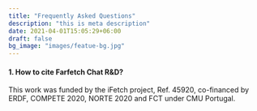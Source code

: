 ```yaml
---
title: "Frequently Asked Questions"
description: "this is meta description"
date: 2021-04-01T15:05:29+06:00
draft: false
bg_image: "images/featue-bg.jpg"
---
```


#### 1. How to cite Farfetch Chat R&D?
This work was funded by the iFetch project, Ref. 45920, co-financed by ERDF, COMPETE 2020, NORTE 2020 and FCT under CMU Portugal.
